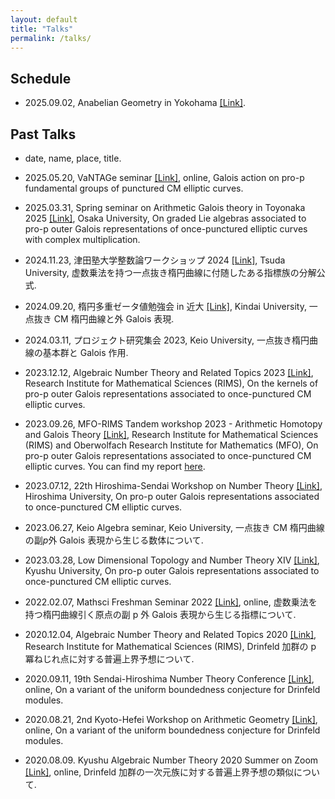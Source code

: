 ```yaml
---
layout: default
title: "Talks"
permalink: /talks/
---
```


## Schedule

- 2025.09.02, Anabelian Geometry in Yokohama [[Link]](https://sites.google.com/view/ag-in-yokohama-2025-jp/home).

## Past Talks

- date, name, place, title.

- 2025.05.20, VaNTAGe seminar [[Link]](https://sites.google.com/view/vantageseminar), online, Galois action on pro-p fundamental groups of punctured CM elliptic curves.

- 2025.03.31, Spring seminar on Arithmetic Galois theory in Toyonaka 2025 [[Link]](http://www4.math.sci.osaka-u.ac.jp/~nakamura/ArithmeticDay2025/), Osaka University, On graded Lie algebras associated to pro-p outer Galois representations of once-punctured elliptic curves with complex multiplication.

- 2024.11.23, 津田塾大学整数論ワークショップ 2024 [[Link]](https://edu.tsuda.ac.jp/~t-hara/TsudaNT/index.html), Tsuda University, 虚数乗法を持つ一点抜き楕円曲線に付随したある指標族の分解公式.

- 2024.09.20, 楕円多重ゼータ値勉強会 in 近大 [[Link]](https://www.math.kindai.ac.jp/laboratory/tasaka/ikz/), Kindai University, 一点抜き CM 楕円曲線と外 Galois 表現.

- 2024.03.11, プロジェクト研究集会 2023, Keio University, 一点抜き楕円曲線の基本群と Galois 作用.

- 2023.12.12, Algebraic Number Theory and Related Topics 2023 [[Link]](https://sites.google.com/view/rims-ant2023), Research Institute for Mathematical Sciences (RIMS), On the kernels of pro-p outer Galois representations associated to once-punctured CM elliptic curves.

- 2023.09.26, MFO-RIMS Tandem workshop 2023 - Arithmetic Homotopy and Galois Theory [[Link]](https://ahgt.math.cnrs.fr/activities/workshops/MFO-RIMS23/), Research Institute for Mathematical Sciences (RIMS) and Oberwolfach Research Institute for Mathematics (MFO), On pro-p outer Galois representations associated to once-punctured CM elliptic curves. You can find my report [here](https://publications.mfo.de/handle/mfo/4128).

- 2023.07.12, 22th Hiroshima-Sendai Workshop on Number Theory [[Link]](https://math0.pm.tokushima-u.ac.jp/~hiroki/hiroshima23.html), Hiroshima University, On pro-p outer Galois representations associated to once-punctured CM elliptic curves.

- 2023.06.27, Keio Algebra seminar, Keio University, 一点抜き CM 楕円曲線の副$p$外 Galois 表現から生じる数体について.

- 2023.03.28, Low Dimensional Topology and Number Theory XIV [[Link]](https://www2.math.kyushu-u.ac.jp/~morisita/), Kyushu University, On pro-p outer Galois representations associated to once-punctured CM elliptic curves.

- 2022.02.07, Mathsci Freshman Seminar 2022 [[Link]](https://sites.google.com/view/math-graduate/MATHSCI-FRESHMAN-SEMINAR/2022/プログラム及びアブストラクト), online, 虚数乗法を持つ楕円曲線引く原点の副 p 外 Galois 表現から生じる指標について.

- 2020.12.04, Algebraic Number Theory and Related Topics 2020 [[Link]](http://ntw.sci.u-toyama.ac.jp/rimsant2020/), Research Institute for Mathematical Sciences (RIMS), Drinfeld 加群の p 冪ねじれ点に対する普遍上界予想について.

- 2020.09.11, 19th Sendai-Hiroshima Number Theory Conference [[Link]](https://math0.pm.tokushima-u.ac.jp/~hiroki/hiroshima20.html), online, On a variant of the uniform boundedness conjecture for Drinfeld modules.

- 2020.08.21, 2nd Kyoto-Hefei Workshop on Arithmetic Geometry [[Link]](https://www.kurims.kyoto-u.ac.jp/~yuyang/confer/Kyoto-Hefei-2nd.html), online, On a variant of the uniform boundedness conjecture for Drinfeld modules.

- 2020.08.09. Kyushu Algebraic Number Theory 2020 Summer on Zoom [[Link]](https://sites.google.com/view/kant2020sonzoom/), online, Drinfeld 加群の一次元族に対する普遍上界予想の類似について.

